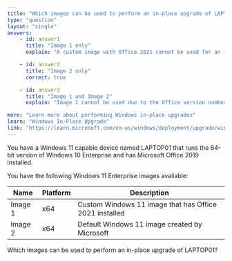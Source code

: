 ```yaml
---
title: "Which images can be used to perform an in-place upgrade of LAPTOP01?"
type: "question"
layout: "single"
answers:
    - id: answer1
      title: "Image 1 only"
      explain: "A custom image with Office 2021 cannot be used for an in-place upgrade when Office 2019 is already installed."

    - id: answer2
      title: "Image 2 only"
      correct: true

    - id: answer3
      title: "Image 1 and Image 2"
      explain: "Image 1 cannot be used due to the Office version number conflict."

more: "Learn more about performing Windows in-place upgrades"
learn: "Windows In-Place Upgrade"
link: "https://learn.microsoft.com/en-us/windows/deployment/upgrade/windows-10-upgrade-paths"
---
```

You have a Windows 11 capable device named LAPTOP01 that runs the 64-bit version of Windows 10 Enterprise and has Microsoft Office 2019 installed.

You have the following Windows 11 Enterprise images available:

| Name     | Platform | Description                                |
|----------|----------|--------------------------------------------|
| Image 1  | x64      | Custom Windows 11 image that has Office 2021 installed |
| Image 2  | x64      | Default Windows 11 image created by Microsoft |

Which images can be used to perform an in-place upgrade of LAPTOP01?
